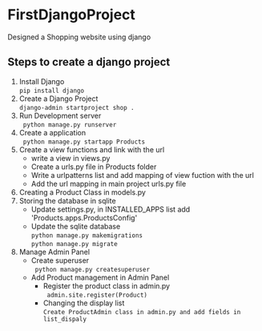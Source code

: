 # FirstDjangoProject
Designed a Shopping website using django

## Steps to create a django project
<ol>
  <li>Install Django <br><code>pip install django</code></li>
  <li>Create a Django Project <br>
    <code>django-admin startproject shop .</code>
  </li>
  <li>Run Development server<br>
    <code> python manage.py runserver</code>
  </li>
  <li>Create a application<br>
    <code> python manage.py startapp Products</code>
  </li>
  <li>Create a view functions and link with the url
    <ul>
      <li>write a view in views.py</li>
      <li>Create a urls.py file in Products folder</li>
      <li>Write a urlpatterns list and add mapping of view fuction with the url</li>
      <li>Add the url mapping in main project urls.py file</li>
    </ul>
  </li>
  <li>Creating a Product Class in models.py</li>
  <li>Storing the database in sqlite<br>
    <ul>
      <li>Update settings.py, in INSTALLED_APPS list add 'Products.apps.ProductsConfig'</li>
      <li>Update the sqlite database<br>
      <code>python manage.py makemigrations</code><br>
      <code>python manage.py migrate</code>
      </li>
    </ul>
  </li>
  <li>Manage Admin Panel
  <ul>
    <li> Create superuser <br>
      <code> python manage.py createsuperuser</code>
    </li>
    <li>Add Product management in Admin Panel<br>
      <ul>
        <li>Register the product class in admin.py<br> 
          <code> admin.site.register(Product)</code>
          </li>
        <li>Changing the display list <br>
          <code>Create ProductAdmin class in admin.py and add fields in list_dispaly </code>
        </li>
      </ul>
    </li>
  </ul>
  </li>
</ol>
